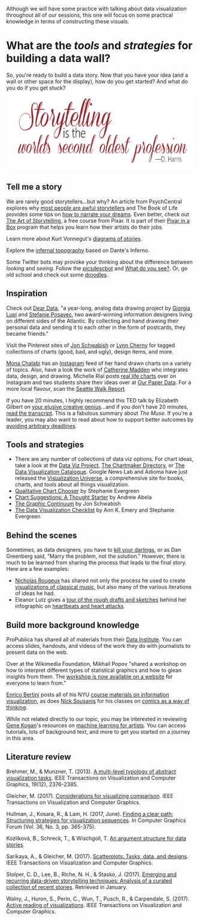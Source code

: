 Although we will have some practice with talking about data visualization throughout all of our sessions, this one will focus on some practical knowledge in terms of constructing these visuals.



# What are the *tools* and *strategies* for building a data wall? #

So, you're ready to build a data story. Now that you have your idea (and a wall or other space for the display), how do you get started? And what do you do if you get stuck?

<p align="center"> 
<img src="https://github.com/tlricherson/Data-Conversations/blob/master/graphics/Storytelling.png" align="center" height="200">
</p>

## Tell me a story ##
We are rarely good storytellers...but why? An article from PsychCentral explores why [most people are awful storytellers](https://psychcentral.com/news/2017/02/15/why-most-people-are-awful-storytellers/116460.html) and The Book of Life provides some tips on [how to narrate your dreams](http://www.thebookoflife.org/how-to-narrate-your-dreams/). Even better, check out [The Art of Storytelling](https://www.khanacademy.org/partner-content/pixar/storytelling), a free course from Pixar. It is part of their [Pixar in a Box](https://www.khanacademy.org/partner-content/pixar) program that helps you learn how their artists do their jobs.

Learn more about Kurt Vonnegut's [diagrams of stories](https://www.washingtonpost.com/news/wonk/wp/2015/02/09/kurt-vonnegut-graphed-the-worlds-most-popular-stories/?utm_term=.7faeb0f90a4a).

Explore the [infernal topography](http://www.alpacaprojects.com/inferno/en/) based on Dante's Inferno. 

Some Twitter bots may provoke your thinking about the difference between *looking* and *seeing*. Follow the [picsdescbot](https://twitter.com/picdescbot) and [What do you see?](https://twitter.com/tinydotblot). Or, go old school and check out some [droodles](https://en.wikipedia.org/wiki/Droodles).

## Inspiration ##
Check out [Dear Data](http://www.dear-data.com/theproject), "a year-long, analog data drawing project by [Giorgia Lupi](https://twitter.com/giorgialupi) and [Stefanie Posavec](https://twitter.com/stefpos), two award-winning information designers living on different sides of the Atlantic. By collecting and hand drawing their personal data and sending it to each other in the form of postcards, they became friends."

Visit the Pinterest sites of [Jon Schwabish](https://www.pinterest.com/jonschwabish/) or [Lynn Cherny](https://www.pinterest.com/arnicas/) for tagged collections of charts (good, bad, and ugly), design items, and more.

[Mona Chalabi](https://twitter.com/MonaChalabi) has an [Instagram](https://www.instagram.com/monachalabi/) feed of her hand drawn charts on a variety of topics. Also, have a look the work of [Catherine Madden](https://twitter.com/catmule) who integrates data, design, and drawing. Michelle Rial posts [real life charts](https://www.instagram.com/realifecharts/) over on Instagram and two students share their ideas over at [Our Paper Data](https://ourpaperdata.wordpress.com/). For a more local flavour, scan the [Seattle Walk Report](https://www.instagram.com/seattlewalkreport/).

If you have 20 minutes, I highly recommend this TED talk by Elizabeth Gilbert on [your elusive creative genius](https://www.ted.com/talks/elizabeth_gilbert_on_genius)...and if you don't have 20 minutes, [read the transcript](https://www.ted.com/talks/elizabeth_gilbert_on_genius/transcript). This is a fabulous summary about *The Muse*. If you're a leader, you may also want to read about how to support better outcomes by [avoiding arbitrary deadlines](https://work.qz.com/1173131/deadlines-dont-have-to-kill-creativity-according-to-harvard-research/). 

## Tools and strategies ##
* There are any number of collections of data viz options. For chart ideas, take a look at the [Data Viz Project](http://datavizproject.com), [The Chartmaker Directory](http://chartmaker.visualisingdata.com/), or [The Data Visualization Catalogue](http://www.datavizcatalogue.com/). Google News Lab and Adioma have just released the [Visualization Universe](http://visualizationuniverse.com/), a comprehensive site for books, charts, and tools about all things visualization.
* [Qualitative Chart Chooser](http://stephanieevergreen.com/wp-content/uploads/2016/11/Qualitative-Chooser-2.0.pdf) by Stephanie Evergreen
* [Chart Suggestions: A Thought Starter](http://extremepresentation.typepad.com/files/choosing-a-good-chart-09.pdf) by Andrew Abela
* [The Graphic Continuum](https://policyviz.com/2014/09/09/graphic-continuum/) by Jon Schwabish
* [The Data Visualization Checklist](http://annkemery.com/wp-content/uploads/2016/10/DataVizChecklist_May2016.pdf) by Ann K. Emery and Stephanie Evergreen

## Behind the scenes ##
Sometimes, as data designers, you have to [kill your darlings](http://www.slate.com/blogs/browbeat/2013/10/18/_kill_your_darlings_writing_advice_what_writer_really_said_to_murder_your.html), or as Dan Greenberg said, "Marry the problem, not the solution." However, there is much to be learned from sharing the process that leads to the final story. Here are a few examples:
* [Nicholas Rougeux](https://twitter.com/rougeux) has shared not only the process he used to create [visualizations of classical music](https://www.c82.net/blog/?id=72), but also many of the various iterations of ideas he had. 
* Eleanor Lutz gives a [tour of the rough drafts and sketches](http://tabletopwhale.com/2016/10/20/rough-drafts-and-sketches.html) behind her infographic on [heartbeats and heart attacks](http://tabletopwhale.com/2016/10/19/heartbeats-and-heart-attacks.html).

## Build more background knowledge ##
ProPublica has shared all of materials from their [Data Institute](https://www.propublica.org/nerds/announcing-free-videos-and-training-materials-from-the-propublica-data-institute). You can access slides, handouts, and videos of the work they do with journalists to present data on the web.

Over at the Wikimedia Foundation, Mikhail Popov "shared a workshop on how to interpret different types of statistical graphics and how to glean insights from them. The [workshop is now available on a website](https://blog.wikimedia.org/2018/02/21/data-visualization-literacy-workshop/) for everyone to learn from."

[Enrico Bertini](https://twitter.com/FILWD) posts all of his NYU [course materials on information visualization](http://enrico.bertini.io/teaching/), as does [Nick Sousanis](https://twitter.com/Nsousanis) for his classes on [comics as a way of thinking](http://spinweaveandcut.com/comics-as-thinking-15/).

While not related directly to our topic, you may be interested in reviewing [Gene Kogan](https://twitter.com/genekogan)'s resources on [machine learning for artists](https://ml4a.github.io/). You can access tutorials, lots of background text, and more to get you started on a journey in this area. 

## Literature review ##
Brehmer, M., & Munzner, T. (2013). [A multi-level typology of abstract visualization tasks](https://www.cs.ubc.ca/labs/imager/tr/2013/MultiLevelTaskTypology/brehmer_infovis13.pdf). IEEE Transactions on Visualization and Computer Graphics, 19(12), 2376-2385.

Gleicher, M. (2017). [Considerations for visualizing comparison](https://graphics.cs.wisc.edu/Papers/2018/Gle18/viscomp.pdf). IEEE Transactions on Visualization and Computer Graphics.

Hullman, J., Kosara, R., & Lam, H. (2017, June). [Finding a clear path: Structuring strategies for visualization sequences](https://research.tableau.com/sites/default/files/Hullman-EuroVis-2017.pdf). In Computer Graphics Forum (Vol. 36, No. 3, pp. 365-375).

Kozlíková, B., Schreck, T., & Wischgoll, T. [An argument structure for data stories](https://research.tableau.com/sites/default/files/Kosara-EuroVis-2017.pdf).

Sarikaya, A., & Gleicher, M. (2017). [Scatterplots: Tasks, data, and designs](https://graphics.cs.wisc.edu/Papers/2018/SG18/scatterplots-preprint.pdf). IEEE Transactions on Visualization and Computer Graphics.

Stolper, C. D., Lee, B., Riche, N. H., & Stasko, J. (2017). [Emerging and recurring data-driven storytelling techniques: Analysis of a curated collection of recent stories](https://www.microsoft.com/en-us/research/wp-content/uploads/2016/04/MSR-TR-2016-14-Storytelling-Techniques.pdf). Retrieved in January.

Walny, J., Huron, S., Perin, C., Wun, T., Pusch, R., & Carpendale, S. (2017). [Active reading of visualizations](http://openaccess.city.ac.uk/18385/1/2018_VIS_activeReading.pdf). IEEE Transactions on Visualization and Computer Graphics.
